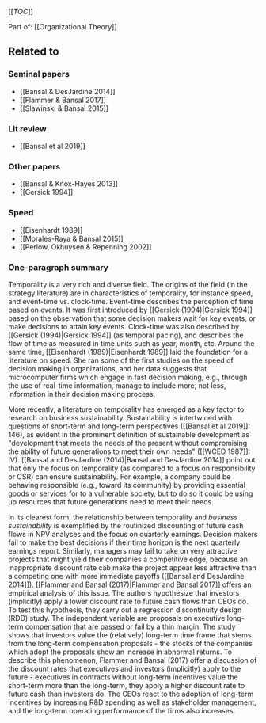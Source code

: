 [[_TOC_]]

Part of: [[Organizational Theory]]

## Related to

### Seminal papers
* [[Bansal & DesJardine 2014]]
* [[Flammer & Bansal 2017]]
* [[Slawinski & Bansal 2015]]

### Lit review
* [[Bansal et al 2019]]

### Other papers
* [[Bansal & Knox-Hayes 2013]]
* [[Gersick 1994]]

### Speed
* [[Eisenhardt 1989]]
* [[Morales-Raya & Bansal 2015]]
* [[Perlow, Okhuysen & Repenning 2002]]

### One-paragraph summary
Temporality is a very rich and diverse field. The origins of the field (in the strategy literature) are in characteristics of temporality, for instance speed, and event-time vs. clock-time. Event-time describes the perception of time based on events. It was first introduced by [[Gersick (1994)|Gersick 1994]] based on the observation that some decision makers wait for key events, or make decisions to attain key events. Clock-time was also described by [[Gersick (1994)|Gersick 1994]] (as temporal pacing), and describes the flow of time as measured in time units such as year, month, etc. Around the same time, [[Eisenhardt (1989)|Eisenhardt 1989]] laid the foundation for a literature on speed. She ran some of the first studies on the speed of decision making in organizations, and her data suggests that microcomputer firms which engage in fast decision making, e.g., through the use of real-time information, manage to include more, not less, information in their decision making process.

More recently, a literature on temporality has emerged as a key factor to research on business sustainability. Sustainability is intertwined with questions of short-term and long-term perspectives ([[Bansal et al 2019]]: 146), as evident in the prominent definition of sustainable development as "development that meets the needs of the present without compromising the ability of future generations to meet their own needs" ([[WCED 1987]]: IV). [[Bansal and DesJardine (2014)|Bansal and DesJardine 2014]] point out that only the focus on temporality (as compared to a focus on responsibility or CSR) can ensure sustainability. For example, a company could be behaving responsible (e.g., toward its community) by providing essential goods or services for to a vulnerable society, but to do so it could be using up resources that future generations need to meet their needs. 

In its clearest form, the relationship between temporality and *business sustainability* is exemplified by the routinized discounting of future cash flows in NPV analyses and the focus on quarterly earnings. Decision makers fail to make the best decisions if their time horizon is the next quarterly earnings report. Similarly, managers may fail to take on very attractive projects that might yield their companies a competitive edge, because an inappropriate discount rate cab make the project appear less attractive than a competing one with more immediate payoffs ([[Bansal and DesJardine 2014]]). [[Flammer and Bansal (2017)|Flammer and Bansal 2017]] offers an empirical analysis of this issue. The authors hypothesize that investors (implicitly) apply a lower discount rate to future cash flows than CEOs do. To test this hypothesis, they carry out a regression discontinuity design (RDD) study. The independent variable are proposals on executive long-term compensation that are passed or fail by a thin margin. The study shows that investors value the (relatively) long-term time frame that stems from the long-term compensation proposals - the stocks of the companies which adopt the proposals show an increase in abnormal returns. To describe this phenomenon, Flammer and Bansal (2017) offer a discussion of the discount rates that executives and investors (implicitly) apply to the future - executives in contracts without long-term incentives value the short-term more than the long-term, they apply a higher discount rate to future cash than investors do. The CEOs react to the adoption of long-term incentives by increasing R&D spending as well as stakeholder management, and the long-term operating performance of the firms also increases. 